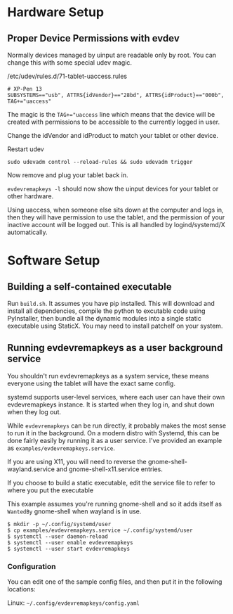 # Hardware Setup

## Proper Device Permissions with evdev

Normally devices managed by uinput are readable only by root. You can change this with some special
udev magic.

/etc/udev/rules.d/71-tablet-uaccess.rules

```
# XP-Pen 13
SUBSYSTEMS=="usb", ATTRS{idVendor}=="28bd", ATTRS{idProduct}=="000b", TAG+="uaccess"
```
The magic is the `TAG+="uaccess` line which means that the device will be created with permissions
to be accessible to the currently logged in user.

Change the idVendor and idProduct to match your tablet or other device.

Restart udev
```
sudo udevadm control --reload-rules && sudo udevadm trigger
```

Now remove and plug your tablet back in.

`evdevremapkeys -l` should now show the uinput devices for your tablet or other hardware.

Using uaccess, when someone else sits down at the computer and logs in, then they will have
permission to use the tablet, and the permission of your inactive account will be logged out. This
is all handled by logind/systemd/X automatically.

# Software Setup

## Building a self-contained executable

Run `build.sh`. It assumes you have pip installed. This will download and install all dependencies,
compile the python to excutable code using PyInstaller, then bundle all the dynamic modules into a
single static executable using StaticX. You may need to install patchelf on your system.

## Running evdevremapkeys as a user background service

You shouldn't run evdevremapkeys as a system service, these means everyone using the tablet will
have the exact same config.

systemd supports user-level services, where each user can have their own evdevremapkeys instance. It
is started when they log in, and shut down when they log out.

While `evdevremapkeys` can be run directly, it probably makes the most sense to run it in the
background. On a modern distro with Systemd, this can be done fairly easily by running it as a user
service. I've provided an example as `examples/evdevremapkeys.service`.

If you are using X11, you will need to reverse the gnome-shell-wayland.service and
gnome-shell-x11.service entries.

If you choose to build a static executable, edit the service file to refer to where you put the
executable

This example assumes you're running gnome-shell and so it adds itself as `WantedBy` gnome-shell when
wayland is in use.

```shell
$ mkdir -p ~/.config/systemd/user
$ cp examples/evdevremapkeys.service ~/.config/systemd/user
$ systemctl --user daemon-reload
$ systemctl --user enable evdevremapkeys
$ systemctl --user start evdevremapkeys
```

### Configuration

You can edit one of the sample config files, and then put it in the following locations:

Linux: `~/.config/evdevremapkeys/config.yaml`

